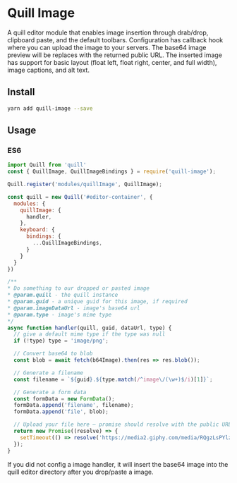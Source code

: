 # Quill Image
A quill editor module that enables image insertion through drab/drop, clipboard paste, and the default toolbars. Configuration has callback hook where you can upload the image to your servers. The base64 image preview will be replaces with the returned public URL. The inserted image has support for basic layout (float left, float right, center, and full width), image captions, and alt text.

## Install
```bash
yarn add quill-image --save
```

## Usage

### ES6

```javascript
import Quill from 'quill'
const { QuillImage, QuillImageBindings } = require('quill-image');

Quill.register('modules/quillImage', QuillImage);

const quill = new Quill('#editor-container', {
  modules: {
    quillImage: {
      handler,
    },
    keyboard: {
      bindings: {
        ...QuillImageBindings,
      }
    }
  }
})

/**
* Do something to our dropped or pasted image
* @param.quill - the quill instance
* @param.guid - a unique guid for this image, if required
* @param.imageDataUrl - image's base64 url
* @param.type - image's mime type
*/
async function handler(quill, guid, dataUrl, type) {
  // give a default mime type if the type was null
  if (!type) type = 'image/png';

  // Convert base64 to blob
  const blob = await fetch(b64Image).then(res => res.blob());

  // Generate a filename
  const filename = `${guid}.${type.match(/^image\/(\w+)$/i)[1]}`;

  // Generate a form data
  const formData = new FormData();
  formData.append('filename', filename);
  formData.append('file', blob);

  // Upload your file here – promise should resolve with the public URL
  return new Promise((resolve) => {
    setTimeout(() => resolve('https://media2.giphy.com/media/RQgzLsPYlzrBC/source.gif'), 3000);
  });
}
```

If you did not config a image handler, it will insert the base64 image into the quill editor directory after you drop/paste a image.


































